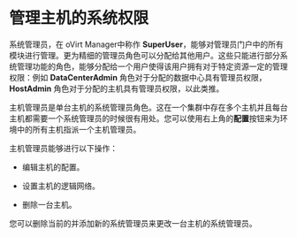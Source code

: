 # 管理主机的系统权限

系统管理员，在 oVirt Manager中称作 **SuperUser**，能够对管理员门户中的所有模块进行管理。更为精细的管理员角色可以分配给其他用户。这些只能进行部分系统管理功能的角色，能够分配给一个用户使得该用户拥有对于特定资源一定的管理权限：例如 **DataCenterAdmin** 角色对于分配的数据中心具有管理员权限，**HostAdmin** 角色对于分配的主机具有管理员权限，以此类推。

主机管理员是单台主机的系统管理员角色。这在一个集群中存在多个主机并且每台主机都需要一个系统管理员的时候很有用处。您可以使用右上角的**配置**按钮来为环境中的所有主机指派一个主机管理员。

主机管理员能够进行以下操作：

* 编辑主机的配置。

* 设置主机的逻辑网络。

* 删除一台主机。

您可以删除当前的并添加新的系统管理员来更改一台主机的系统管理员。

